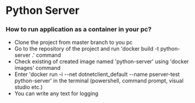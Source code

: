 # Python Server


### How to run application as a container in your pc?
- Clone the project from master branch to you pc
- Go to the repository of the project and run 'docker build -t python-server .' command
- Check existing of created image named 'python-server' using 'docker images' command
- Enter 'docker run -i --net dotnetclient_default --name pserver-test python-server' in the terminal (powershell, command prompt, visual studio etc.)
- You can write any text for logging

